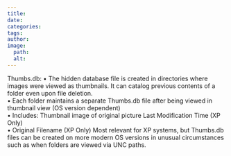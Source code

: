 ```yaml
---
title: 
date: 
categories: 
tags: 
author: 
image:
  path: 
  alt: 
---
```

Thumbs.db: 
• The hidden database file is created in directories where images were viewed as 
thumbnails. It can catalog previous contents of a folder even upon file deletion.  
• Each folder maintains a separate Thumbs.db file after being viewed in thumbnail view 
(OS version dependent)  
• Includes:  Thumbnail image of original picture Last Modification Time (XP Only)   
• Original Filename (XP Only) Most relevant for XP systems, but Thumbs.db files can be 
created on more modern OS versions in unusual circumstances such as when folders are 
viewed via UNC paths. 
